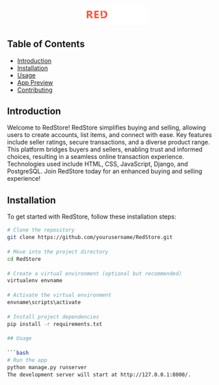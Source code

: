 <div align="center">
    <img width="30%" src="/logo-white.png">
</div>

## Table of Contents
- [Introduction](#introduction)
- [Installation](#installation)
- [Usage](#usage)
- [App Preview](#app-preview)
- [Contributing](#contributing)

## Introduction

Welcome to RedStore! RedStore simplifies buying and selling, allowing users to create accounts, list items, and connect with ease. Key features include seller ratings, secure transactions, and a diverse product range. This platform bridges buyers and sellers, enabling trust and informed choices, resulting in a seamless online transaction experience. Technologies used include HTML, CSS, JavaScript, Django, and PostgreSQL. Join RedStore today for an enhanced buying and selling experience!

## Installation

To get started with RedStore, follow these installation steps:

```bash
# Clone the repository
git clone https://github.com/yourusername/RedStore.git

# Move into the project directory
cd RedStore

# Create a virtual environment (optional but recommended)
virtualenv envname

# Activate the virtual environment
envname\scripts\activate

# Install project dependencies
pip install -r requirements.txt

## Usage

```bash
# Run the app
python manage.py runserver
The development server will start at http://127.0.0.1:8000/.
